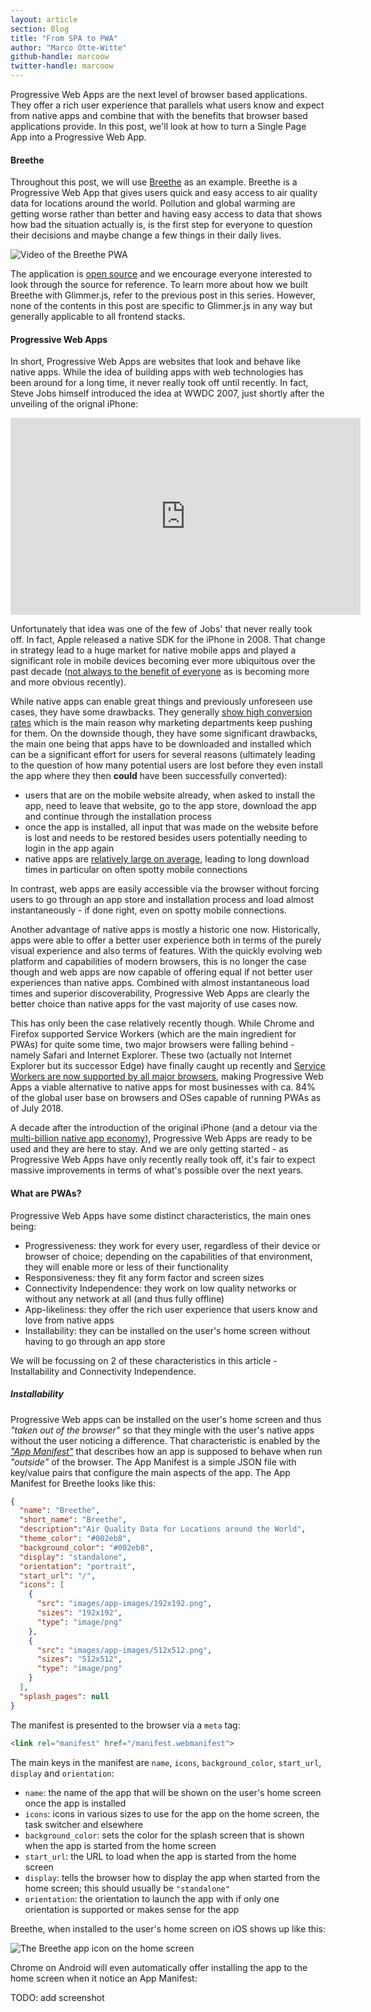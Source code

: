 ```yaml
---
layout: article
section: Blog
title: "From SPA to PWA"
author: "Marco Otte-Witte"
github-handle: marcoow
twitter-handle: marcoow
---
```


Progressive Web Apps are the next level of browser based applications. They
offer a rich user experience that parallels what users know and expect from
native apps and combine that with the benefits that browser based applications
provide. In this post, we'll look at how to turn a Single Page App into a
Progressive Web App.

<!--break-->

#### Breethe

Throughout this post, we will use [Breethe](https://breethe.app) as an example.
Breethe is a Progressive Web App that gives users quick and easy access to air
quality data for locations around the world. Pollution and global warming are
getting worse rather than better and having easy access to data that shows how
bad the situation actually is, is the first step for everyone to question their
decisions and maybe change a few things in their daily lives.

![Video of the Breethe PWA](/images/posts/2018-07-24-from-spa-to-pwa/breethe-video.gif)

The application is [open source](https://github.com/simplabs/breethe-client)
and we encourage everyone interested to look through the source for reference.
To learn more about how we built Breethe with Glimmer.js, refer to the previous
post in this series. However, none of the contents in this post are specific to
Glimmer.js in any way but generally applicable to all frontend stacks.

#### Progressive Web Apps

In short, Progressive Web Apps are websites that look and behave like native
apps. While the idea of building apps with web technologies has been around for
a long time, it never really took off until recently. In fact, Steve Jobs
himself introduced the idea at WWDC 2007, just shortly after the unveiling of
the orignal iPhone:

<iframe width="560" height="315" src="https://www.youtube.com/embed/y1B2c3ZD9fk?start=4451" frameborder="0" allow="autoplay; encrypted-media" allowfullscreen class="video"></iframe>

Unfortunately that idea was one of the few of Jobs' that never really took off.
In fact, Apple released a native SDK for the iPhone in 2008. That change in
strategy lead to a huge market for native mobile apps and played a significant
role in mobile devices becoming ever more ubiquitous over the past decade
([not always to the benefit of everyone](https://en.wikipedia.org/wiki/Mobile_phone_overuse)
as is becoming more and more obvious recently).

While native apps can enable great things and previously unforeseen use cases,
they have some drawbacks. They generally
[show high conversion rates](https://jmango360.com/wiki/mobile-app-vs-mobile-website-statistics/)
which is the main reason why marketing departments keep pushing for them. On
the downside though, they have some significant drawbacks, the main one being
that apps have to be downloaded and installed which can be a significant effort
for users for several reasons (ultimately leading to the question of how many
potential users are lost before they even install the app where they then
**could** have been successfully converted):

* users that are on the mobile website already, when asked to install the app,
  need to leave that website, go to the app store, download the app and
  continue through the installation process
* once the app is installed, all input that was made on the website before is
  lost and needs to be restored besides users potentially needing to login in
  the app again
* native apps are
  [relatively large on average](https://sweetpricing.com/blog/2017/02/average-app-file-size/),
  leading to long download times in particular on often spotty mobile
  connections

In contrast, web apps are easily accessible via the browser without forcing
users to go through an app store and installation process and load almost
instantaneously - if done right, even on spotty mobile connections.

Another advantage of native apps is mostly a historic one now. Historically,
apps were able to offer a better user experience both in terms of the purely
visual experience and also terms of features. With the quickly evolving web
platform and capabilities of modern browsers, this is no longer the case though
and web apps are now capable of offering equal if not better user experiences
than native apps. Combined with almost instantaneous load times and superior
discoverability, Progressive Web Apps are clearly the better choice than native
apps for the vast majority of use cases now.

This has only been the case relatively recently though. While Chrome and
Firefox supported Service Workers (which are the main ingredient for PWAs) for
quite some time, two major browsers were falling behind - namely Safari and
Internet Explorer. These two (actually not Internet Explorer but its successor
Edge) have finally caught up recently and
[Service Workers are now supported by all major browsers](https://caniuse.com/#feat=serviceworkers),
making Progressive Web Apps a viable alternative to native apps for most
businesses with ca. 84% of the global user base on browsers and OSes capable of
running PWAs as of July 2018.

A decade after the introduction of the original iPhone (and a detour via the
[multi-billion native app economy](https://www.appannie.com/en/insights/market-data/predictions-app-economy-2018/)),
Progressive Web Apps are ready to be used and they are here to stay. And we are
only getting started - as Progressive Web Apps have only recently really took
off, it's fair to expect massive improvements in terms of what's possible over
the next years.

#### What are PWAs?

Progressive Web Apps have some distinct characteristics, the main ones being:

* Progressiveness: they work for every user, regardless of their device or
  browser of choice; depending on the capabilities of that environment, they
  will enable more or less of their functionality
* Responsiveness: they fit any form factor and screen sizes
* Connectivity Independence: they work on low quality networks or without any
  network at all (and thus fully offline)
* App-likeliness: they offer the rich user experience that users know and love
  from native apps
* Installability: they can be installed on the user's home screen without
  having to go through an app store

We will be focussing on 2 of these characteristics in this article -
Installability and Connectivity Independence.

##### Installability

Progressive Web apps can be installed on the user's home screen and thus
_"taken out of the browser"_ so that they mingle with the user's native apps
without the user noticing a difference. That characteristic is enabled by the
[_"App Manifest"_](https://developers.google.com/web/fundamentals/web-app-manifest/)
that describes how an app is supposed to behave when run _"outside"_ of the
browser. The App Manifest is a simple JSON file with key/value pairs that
configure the main aspects of the app. The App Manifest for Breethe looks like
this:

```json
{
  "name": "Breethe",
  "short_name": "Breethe",
  "description":"Air Quality Data for Locations around the World",
  "theme_color": "#002eb8",
  "background_color": "#002eb8",
  "display": "standalone",
  "orientation": "portrait",
  "start_url": "/",
  "icons": [
    {
      "src": "images/app-images/192x192.png",
      "sizes": "192x192",
      "type": "image/png"
    },
    {
      "src": "images/app-images/512x512.png",
      "sizes": "512x512",
      "type": "image/png"
    }
  ],
  "splash_pages": null
}
```

The manifest is presented to the browser via a `meta` tag:

```html
<link rel="manifest" href="/manifest.webmanifest">
```

The main keys in the manifest are `name`, `icons`, `background_color`,
`start_url`, `display` and `orientation`:

* `name`: the name of the app that will be shown on the user's home screen once
  the app is installed
* `icons`: icons in various sizes to use for the app on the home screen, the
  task switcher and elsewhere
* `background_color`: sets the color for the splash screen that is shown when
  the app is started from the home screen
* `start_url`: the URL to load when the app is started from the home screen
* `display`: tells the browser how to display the app when started from the
  home screen; this should usually be `"standalone"`
* `orientation`: the orientation to launch the app with if only one orientation
  is supported or makes sense for the app

Breethe, when installed to the user's home screen on iOS shows up like this:

![The Breethe app icon on the home screen](/images/posts/2018-07-24-from-spa-to-pwa/breethe-app-icon.png)

Chrome on Android will even automatically offer installing the app to the home
screen when it notice an App Manifest:

TODO: add screenshot
